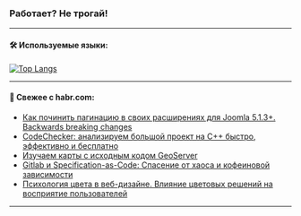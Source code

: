 ### Работает? Не трогай!

---
<!--
#### 🛠️ Technical stack:

![Java](https://img.shields.io/badge/Java-informational?logo=Oracle&style=flat&logoColor=white&color=FF4500)
![Kotlin](https://img.shields.io/badge/Kotlin-informational?logo=Kotlin&style=flat&logoColor=white&color=774D97)
![TS](https://img.shields.io/badge/TypeScript-informational?logo=typeScript&style=flat&logoColor=black&color=017acc)
![Python](https://img.shields.io/badge/Python-informational?logo=Python&style=flat&logoColor=black&color=ffdd54) <br>
![Spring](https://img.shields.io/badge/Spring-informational?logo=Spring&style=flat&logoColor=white&color=6DB33F) 
![SpringBoot](https://img.shields.io/badge/SpringBoot-informational?logo=SpringBoot&style=flat&logoColor=white&color=6DB33F)
![Nest](https://img.shields.io/badge/NestJS-informational?logo=NestJS&style=flat&logoColor=white&color=E0234E) 
![NodeJS](https://img.shields.io/badge/NodeJS-informational?logo=node.js&style=flat&logoColor=white&color=70A760)<br>
![PostgreSQL](https://img.shields.io/badge/PostgreSQL-informational?logo=PostgreSQL&style=flat&logoColor=white&color=DAA520)
![MongoDB](https://img.shields.io/badge/MongoDB-informational?logo=MongoDB&style=flat&logoColor=white&color=870000)
![Apache](https://img.shields.io/badge/Apache-informational?logo=apache&style=flat&logoColor=white&color=f74e28)

___ 
-->

#### 🛠️ Используемые языки:

[![Top Langs](https://github-readme-stats-u2qms2cxw-advtsettinggmailcoms-projects.vercel.app/api/top-langs/?username=zloylis&langs_count=10&hide_title=true&title_color=e6edf3&size_weight=0.5&count_weight=0.5&layout=compact&hide_progress=true&hide_border=true&theme=dracula)](https://github.com/zloylis)

<!---


####  :octocat:&nbsp;&nbsp; Статистика:

![GitHub stats](https://github-readme-stats-u2qms2cxw-advtsettinggmailcoms-projects.vercel.app/api?username=zloylis&show_icons=true&hide_border=true&theme=dracula&title_color=e6edf3&include_all_commits=true&count_private=true&hide_rank=false&hide_title=true&rank_icon=github)
-->
---

#### 💬 Свежее с habr.com:

<!-- BLOG-POST-LIST:START -->
- [Как починить пагинацию в своих расширениях для Joomla 5.1.3+. Backwards breaking changes](https://habr.com/ru/articles/844296/?utm_source=habrahabr&utm_medium=rss&utm_campaign=844296)
- [CodeChecker: анализируем большой проект на С++ быстро, эффективно и бесплатно](https://habr.com/ru/companies/yadro/articles/838878/?utm_source=habrahabr&utm_medium=rss&utm_campaign=838878)
- [Изучаем карты с исходным кодом GeoServer](https://habr.com/ru/companies/pvs-studio/articles/844284/?utm_source=habrahabr&utm_medium=rss&utm_campaign=844284)
- [Gitlab и Specification-as-Code: Спасение от хаоса и кофеиновой зависимости](https://habr.com/ru/companies/simpleone/articles/844080/?utm_source=habrahabr&utm_medium=rss&utm_campaign=844080)
- [Психология цвета в веб-дизайне. Влияние цветовых решений на восприятие пользователей](https://habr.com/ru/articles/844274/?utm_source=habrahabr&utm_medium=rss&utm_campaign=844274)
<!-- BLOG-POST-LIST:END -->

---
